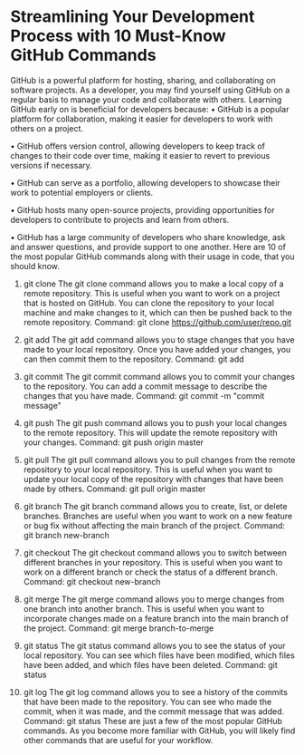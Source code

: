 # Streamlining Your Development Process with 10 Must-Know GitHub Commands

GitHub is a powerful platform for hosting, sharing, and collaborating on software projects. As a developer, you may find yourself using GitHub on a regular basis to manage your code and collaborate with others. Learning GitHub early on is beneficial for developers because:
•	GitHub is a popular platform for collaboration, making it easier for developers to work with others on a project.

•	GitHub offers version control, allowing developers to keep track of changes to their code over time, making it easier to revert to previous versions if necessary.

•	GitHub can serve as a portfolio, allowing developers to showcase their work to potential employers or clients.

•	GitHub hosts many open-source projects, providing opportunities for developers to contribute to projects and learn from others.

•	GitHub has a large community of developers who share knowledge, ask and answer questions, and provide support to one another. 
Here are 10 of the most popular GitHub commands along with their usage in code, that you should know.

1.	git clone
The git clone command allows you to make a local copy of a remote repository. This is useful when you want to work on a project that is hosted on GitHub. You can clone the repository to your local machine and make changes to it, which can then be pushed back to the remote repository.
Command: git clone https://github.com/user/repo.git
2.	git add
The git add command allows you to stage changes that you have made to your local repository. Once you have added your changes, you can then commit them to the repository.
	Command: git add 
3.	git commit
The git commit command allows you to commit your changes to the repository. You can add a commit message to describe the changes that you have made.
	Command: git commit -m "commit message"
4.	git push
The git push command allows you to push your local changes to the remote repository. This will update the remote repository with your changes.
	Command: git push origin master

5.	git pull
The git pull command allows you to pull changes from the remote repository to your local repository. This is useful when you want to update your local copy of the repository with changes that have been made by others.
	Command: git pull origin master
6.	git branch
The git branch command allows you to create, list, or delete branches. Branches are useful when you want to work on a new feature or bug fix without affecting the main branch of the project.
	Command: git branch new-branch
7.	git checkout
The git checkout command allows you to switch between different branches in your repository. This is useful when you want to work on a different branch or check the status of a different branch.
	Command: git checkout new-branch
8.	git merge
The git merge command allows you to merge changes from one branch into another branch. This is useful when you want to incorporate changes made on a feature branch into the main branch of the project.
	Command: git merge branch-to-merge
9.	git status
The git status command allows you to see the status of your local repository. You can see which files have been modified, which files have been added, and which files have been deleted.
	Command: git status
10.	git log
The git log command allows you to see a history of the commits that have been made to the repository. You can see who made the commit, when it was made, and the commit message that was added.
	Command: git status
These are just a few of the most popular GitHub commands. As you become more familiar with GitHub, you will likely find other commands that are useful for your workflow.




